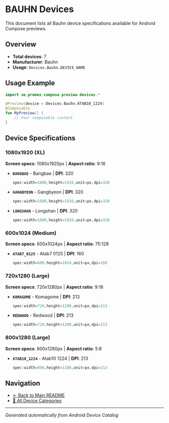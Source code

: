 # BAUHN Devices

This document lists all Bauhn device specifications available for Android Compose previews.

## Overview

- **Total devices**: 7
- **Manufacturer**: Bauhn
- **Usage**: `Devices.Bauhn.DEVICE_NAME`

## Usage Example

```kotlin
import se.premex.compose.preview.devices.*

@Preview(device = Devices.Bauhn.ATAB10_1224)
@Composable
fun MyPreview() {
    // Your composable content
}
```

## Device Specifications

### 1080x1920 (XL)

**Screen specs**: 1080x1920px | **Aspect ratio**: 9:16

- **`BANGBAE`** - Bangbae | **DPI**: 320
  ```kotlin
  spec:width=1080,height=1920,unit=px,dpi=320
  ```

- **`GANGBYEON`** - Gangbyeon | **DPI**: 320
  ```kotlin
  spec:width=1080,height=1920,unit=px,dpi=320
  ```

- **`LONGSHAN`** - Longshan | **DPI**: 320
  ```kotlin
  spec:width=1080,height=1920,unit=px,dpi=320
  ```

### 600x1024 (Medium)

**Screen specs**: 600x1024px | **Aspect ratio**: 75:128

- **`ATAB7_0125`** - Atab7 0125 | **DPI**: 160
  ```kotlin
  spec:width=600,height=1024,unit=px,dpi=160
  ```

### 720x1280 (Large)

**Screen specs**: 720x1280px | **Aspect ratio**: 9:16

- **`KOMAGOME`** - Komagome | **DPI**: 213
  ```kotlin
  spec:width=720,height=1280,unit=px,dpi=213
  ```

- **`REDWOOD`** - Redwood | **DPI**: 213
  ```kotlin
  spec:width=720,height=1280,unit=px,dpi=213
  ```

### 800x1280 (Large)

**Screen specs**: 800x1280px | **Aspect ratio**: 5:8

- **`ATAB10_1224`** - Atab10 1224 | **DPI**: 213
  ```kotlin
  spec:width=800,height=1280,unit=px,dpi=213
  ```

## Navigation

- [← Back to Main README](../../README.md)
- [📱 All Device Categories](../README.md)

---
*Generated automatically from Android Device Catalog*
